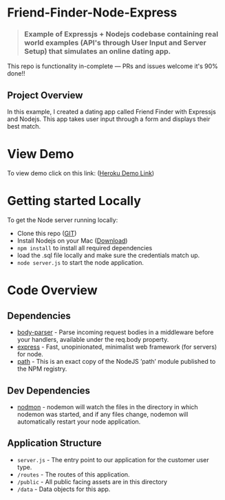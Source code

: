 # Friend-Finder-Node-Express
> ### Example of Expressjs + Nodejs codebase containing real world examples (API's through User Input and Server Setup) that simulates an online dating app. 

This repo is functionality in-complete — PRs and issues welcome it's 90% done!!

## Project Overview

In this example, I created a dating app called Friend Finder with Expressjs and Nodejs. This app takes user input through a form and displays their best match. 

# View Demo  

To view demo click on this link: ([Heroku Demo Link](https://floating-depths-56039.herokuapp.com))

# Getting started Locally 

To get the Node server running locally:

- Clone this repo ([GIT](https://github.com/dointhedev/Node.js-MySQL-CLI-APP.git))
- Install Nodejs on your Mac ([Download](https://www.dyclassroom.com/howto-mac/how-to-install-nodejs-and-npm-on-mac-using-homebrew))
- `npm install` to install all required dependencies
- load the .sql file locally and make sure the credentials match up. 
- `node server.js` to start the node application.


# Code Overview

## Dependencies
- [body-parser](https://www.npmjs.com/package/body-parser) - Parse incoming request bodies in a middleware before your handlers, available under the req.body property.
- [express](https://www.npmjs.com/package/express) - Fast, unopinionated, minimalist web framework (for servers) for node.
- [path](https://www.npmjs.com/package/path) - This is an exact copy of the NodeJS ’path’ module published to the NPM registry.

## Dev Dependencies

- [nodmon](https://www.npmjs.com/package/nodemon) - nodemon will watch the files in the directory in which nodemon was started, and if any files change, nodemon will automatically restart your node application.

## Application Structure

- `server.js` - The entry point to our application for the customer user type.
- `/routes` - The routes of this application.
- `/public` - All public facing assets are in this directory
- `/data` - Data objects for this app.




